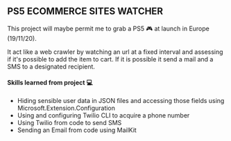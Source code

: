 ## PS5 ECOMMERCE SITES WATCHER

This project will maybe permit me to grab a PS5 🎮 at launch in Europe (19/11/20). 

It act like a web crawler by watching an url at a fixed interval and assessing if it's possible to add the item to cart. If it is possible it send a mail and a SMS to a designated recipient.

#### Skills learned from project 💻

- Hiding sensible user data in JSON files and accessing those fields using Microsoft.Extension.Configuration
- Using and configuring Twilio CLI to acquire a phone number
- Using Twilio from code to send SMS
- Sending an Email from code using MailKit

